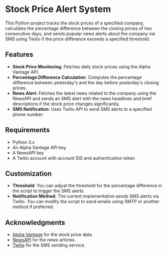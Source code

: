 
# Stock Price Alert System

This Python project tracks the stock prices of a specified company, calculates the percentage difference between the closing prices of two consecutive days, and sends popular news alerts about the company via SMS using Twilio if the price difference exceeds a specified threshold.

## Features

-   **Stock Price Monitoring**: Fetches daily stock prices using the Alpha Vantage API.
-   **Percentage Difference Calculation**: Computes the percentage difference between yesterday's and the day before yesterday's closing prices.
-   **News Alert**: Fetches the latest news related to the company using the NewsAPI and sends an SMS alert with the news headlines and brief descriptions if the stock price changes significantly.
-   **SMS Notification**: Uses Twilio API to send SMS alerts to a specified phone number.

## Requirements

-   Python 3.x
-   An Alpha Vantage API key
-   A NewsAPI key
-   A Twilio account with account SID and authentication token

## Customization

-   **Threshold**: You can adjust the threshold for the percentage difference in the script to trigger the SMS alerts.
-   **Notification Method**: The current implementation sends SMS alerts via Twilio. You can modify the script to send emails using SMTP or another method if preferred.


## Acknowledgments

-   [Alpha Vantage](https://www.alphavantage.co/) for the stock price data.
-   [NewsAPI](https://newsapi.org/) for the news articles.
-   [Twilio](https://www.twilio.com/) for the SMS sending service.
